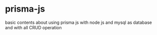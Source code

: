 # prisma-js
basic contents about using prisma js with node js and mysql as database and with all CRUD operation
